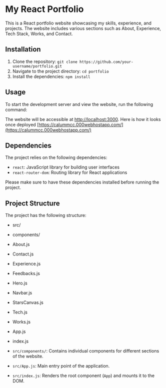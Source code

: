 # My React Portfolio

This is a React portfolio website showcasing my skills, experience, and projects. The website includes various sections such as About, Experience, Tech Stack, Works, and Contact.

## Installation

1. Clone the repository: `git clone https://github.com/your-username/portfolio.git`
2. Navigate to the project directory: `cd portfolio`
3. Install the dependencies: `npm install`

## Usage

To start the development server and view the website, run the following command:


The website will be accessible at [http://localhost:3000](http://localhost:3000).
Here is how it looks once deployed [https://calummcc.000webhostapp.com/](https://calummcc.000webhostapp.com/)

## Dependencies

The project relies on the following dependencies:

- `react`: JavaScript library for building user interfaces
- `react-router-dom`: Routing library for React applications

Please make sure to have these dependencies installed before running the project.

## Project Structure

The project has the following structure:

- src/
- components/
- About.js
- Contact.js
- Experience.js
- Feedbacks.js
- Hero.js
- Navbar.js
- StarsCanvas.js
- Tech.js
- Works.js
- App.js
- index.js


- `src/components/`: Contains individual components for different sections of the website.
- `src/App.js`: Main entry point of the application.
- `src/index.js`: Renders the root component (`App`) and mounts it to the DOM.






